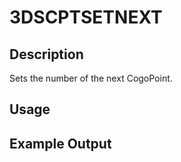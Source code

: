 # 3DSCPTSETNEXT

## Description

Sets the number of the next CogoPoint.

## Usage

## Example Output
```
```
